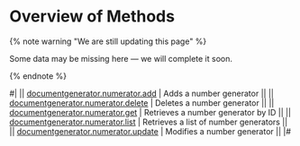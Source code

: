 # Overview of Methods

{% note warning "We are still updating this page" %}

Some data may be missing here — we will complete it soon.

{% endnote %}

#|
|| [documentgenerator.numerator.add](./document-generator-numerator-add.md) | Adds a number generator ||
|| [documentgenerator.numerator.delete](./document-generator-numerator-delete.md) | Deletes a number generator ||
|| [documentgenerator.numerator.get](./document-generator-numerator-get.md) | Retrieves a number generator by ID ||
|| [documentgenerator.numerator.list](./document-generator-numerator-list.md) | Retrieves a list of number generators ||
|| [documentgenerator.numerator.update](./document-generator-numerator-update.md) | Modifies a number generator ||
|#